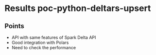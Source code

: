 # Results poc-python-deltars-upsert

## Points

- API with same features of Spark Delta API
- Good integration with Polars
- Need to check the performance